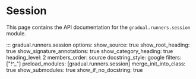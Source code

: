 # Session

This page contains the API documentation for the `gradual.runners.session` module.

::: gradual.runners.session
    options:
        show_source: true
        show_root_heading: true
        show_signature_annotations: true
        show_category_heading: true
        heading_level: 2
        members_order: source
        docstring_style: google
        filters: ["!^_"]
        preload_modules: [gradual.runners.session]
        merge_init_into_class: true
        show_submodules: true
        show_if_no_docstring: true
